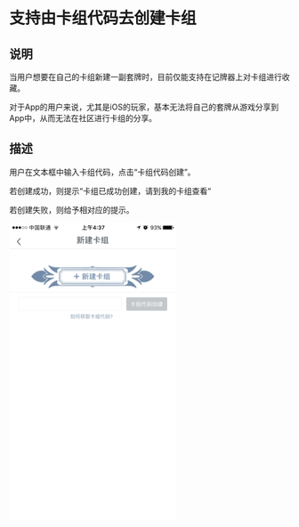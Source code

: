 # 支持由卡组代码去创建卡组

## 说明

当用户想要在自己的卡组新建一副套牌时，目前仅能支持在记牌器上对卡组进行收藏。

对于App的用户来说，尤其是iOS的玩家，基本无法将自己的套牌从游戏分享到App中，从而无法在社区进行卡组的分享。

## 描述

用户在文本框中输入卡组代码，点击“卡组代码创建”。

若创建成功，则提示“卡组已成功创建，请到我的卡组查看“

若创建失败，则给予相对应的提示。



![](/assets/import3.png)

